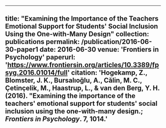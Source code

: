 
---
title: "Examining the Importance of the Teachers Emotional Support for Students' Social Inclusion Using the One-with-Many Design"
collection: publications
permalink: /publication/2016-06-30-paper1
date: 2016-06-30
venue: 'Frontiers in Psychology'
paperurl: 'https://www.frontiersin.org/articles/10.3389/fpsyg.2016.01014/full'
citation: 'Hogekamp, Z., Blomster, J. K., Bursalıoğlu, A., Călin, M. C., Çetinçelik, M., Haastrup, L., & van den Berg, Y. H. (2016). &quot;Examining the importance of the teachers' emotional support for students' social inclusion using the one-with-many design.; <i>Frontiers in Psychology</i>. 7, 1014.'
---



